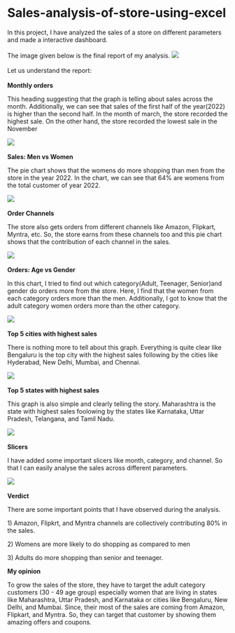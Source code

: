# Sales-analysis-of-store-using-excel
In this project, I have analyzed the sales of a store on different parameters and made a interactive dashboard. 
<br></br>
The image given below is the final report of my analysis.
<img src = "Dashboard.PNG">
<br></br>
Let us understand the report:
<br></br>
<b>Monthly orders</b>
<p>This heading suggesting that the graph is telling about sales across the month. Additionally, we can see that sales of the first half of the year(2022) is higher than the second half. In the month of march, the store recorded the highest sale. On the other hand, the store recorded the lowest sale in the November</p>
<img src = "monthly sales.PNG">
<br></br>
<b>Sales: Men vs Women</b>
<p>The pie chart shows that the womens do more shopping than men from the store in the year 2022. In the chart, we can see that 64% are womens from the total customer of year 2022.</p>
<img src = "Men vs women sales.PNG">
<br></br>
<b>Order Channels</b>
<p>The store also gets orders from different channels like Amazon, Flipkart, Myntra, etc. So, the store earns from these channels too and this pie chart shows that the contribution of each channel in the sales.</p>
<img src = "Orders channel.PNG">
<br></br>
<b>Orders: Age vs Gender</b>
<p>In this chart, I tried to find out which category(Adult, Teenager, Senior)and gender do orders more from the store. Here, I find that the women from each category orders more than the men. Additionally, I got to know that the adult category women orders more than the other category.</p>
<img src = "Age vs Gender orders.PNG">
<br></br>
<b>Top 5 cities with highest sales</b>
<p>There is nothing more to tell about this graph. Everything is quite clear like Bengaluru is the top city with the highest sales following by the cities like Hyderabad, New Delhi, Mumbai, and Chennai.</p>
<img src = "Top 5 cities with highest sales.PNG">
<br></br>
<b>Top 5 states with highest sales</b>
<p>This graph is also simple and clearly telling the story. Maharashtra is the state with highest sales foolowing by the states like Karnataka, Uttar Pradesh, Telangana, and Tamil Nadu.</p>
<img src = "Top 5 states with highest sales.PNG">
<br></br>
<b>Slicers</b>
<p>I have added some important slicers like month, category, and channel. So that I can easily analyse the sales across different parameters.</p>
<img src = "Slicers.PNG">
<br></br>
<b>Verdict</b>
<p>There are some important points that I have observed during the analysis.</p>
<p>1) Amazon, Flipkrt, and Myntra channels are collectively contributing 80% in the sales.</p>
<p>2) Womens are more likely to do shopping as compared to men</p>
<p>3) Adults do more shopping than senior and teenager.</p>
<b>My opinion</b>
<p> To grow the sales of the store, they have to target the adult category customers (30 - 49 age group) especially women that are living in states like Maharashtra, Uttar Pradesh, and Karnataka or cities like Bengaluru, New Delhi, and Mumbai. Since, their most of the sales are coming from Amazon, Flipkart, and Myntra. So, they can target that customer by showing them amazing offers and coupons.</p>




